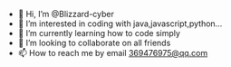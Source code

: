 - 👋 Hi, I’m @Blizzard-cyber
- 👀 I’m interested in coding with java,javascript,python...
- 🌱 I’m currently learning how to code simply
- 💞️ I’m looking to collaborate on all  friends
- 📫 How to reach me by email 369476975@qq.com

<!---
Blizzard-cyber/Blizzard-cyber is a ✨ special ✨ repository because its `README.md` (this file) appears on your GitHub profile.
You can click the Preview link to take a look at your changes.
--->
